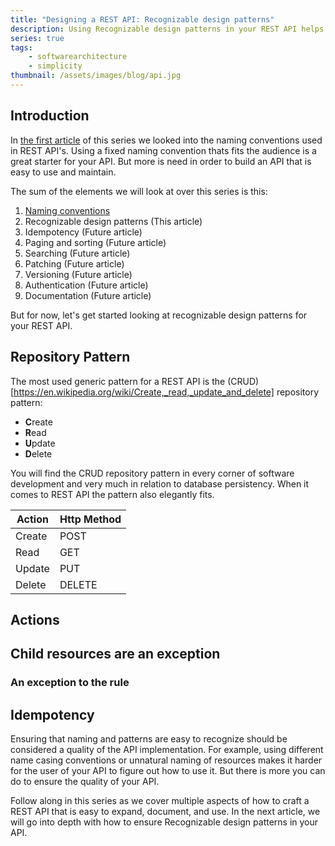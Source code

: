 ```yaml
---
title: "Designing a REST API: Recognizable design patterns"
description: Using Recognizable design patterns in your REST API helps developers adopt it more easily
series: true
tags:
    - softwarearchitecture
    - simplicity
thumbnail: /assets/images/blog/api.jpg
---
```


## Introduction

In [the first article](../designing-a-rest-api_naming-syntax) of this series we looked into the naming conventions used in REST API's. Using a fixed naming convention thats fits the audience is a great starter for your API. But more is need in order to build an API that is easy to use and maintain.

The sum of the elements we will look at over this series is this:

1. [Naming conventions](../designing-a-rest-api_naming-syntax)
2. Recognizable design patterns (This article)
3. Idempotency (Future article)
4. Paging and sorting (Future article)
5. Searching (Future article)
6. Patching (Future article)
7. Versioning (Future article)
8. Authentication (Future article)
9. Documentation (Future article)

But for now, let's get started looking at recognizable design patterns for your REST API. 

## Repository Pattern
The most used generic pattern for a REST API is the (CRUD)[https://en.wikipedia.org/wiki/Create,_read,_update_and_delete] repository pattern: 
* **C**reate
* **R**ead
* **U**pdate
* **D**elete

You will find the CRUD repository pattern in every corner of software development and very much in relation to database persistency. When it comes to REST API the pattern also elegantly fits.


| Action | Http Method |
|--------|-------------|
| Create | POST        |
| Read   | GET         |
| Update | PUT         |
| Delete | DELETE      |





## Actions 

## Child resources are an exception

### An exception to the rule



## Idempotency
Ensuring that naming and patterns are easy to recognize should be considered a quality of the API implementation. For example, using different name casing conventions or unnatural naming of resources makes it harder for the user of your API to figure out how to use it. But there is more you can do to ensure the quality of your API.

Follow along in this series as we cover multiple aspects of how to craft a REST API that is easy to expand, document, and use. In the next article, we will go into depth with how to ensure Recognizable design patterns in your API.

